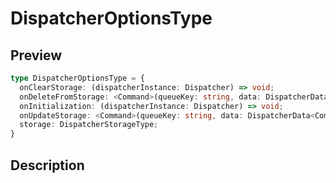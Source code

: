 
      
# DispatcherOptionsType

<div class="api-docs__section" data-reactroot="">

## Preview

</div><div class="api-docs__preview type" data-reactroot="">

```ts
type DispatcherOptionsType = {
  onClearStorage: (dispatcherInstance: Dispatcher) => void; 
  onDeleteFromStorage: <Command>(queueKey: string, data: DispatcherData<Command>) => void; 
  onInitialization: (dispatcherInstance: Dispatcher) => void; 
  onUpdateStorage: <Command>(queueKey: string, data: DispatcherData<Command>) => void; 
  storage: DispatcherStorageType; 
}
```

</div><div class="api-docs__section" data-reactroot="">

## Description

</div><div class="api-docs__description" data-reactroot=""><span class="api-docs__do-not-parse">



</span></div>